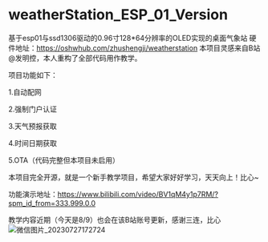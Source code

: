 # weatherStation_ESP_01_Version
基于esp01与ssd1306驱动的0.96寸128*64分辨率的OLED实现的桌面气象站
硬件地址：https://oshwhub.com/zhushengji/weatherstation
本项目灵感来自B站@发明控，本人重构了全部代码用作教学。

项目功能如下：

1.自动配网

2.强制门户认证

3.天气预报获取

4.时间日期获取

5.OTA（代码完整但本项目未启用）

本项目完全开源，就是一个新手教学项目，希望大家好好学习，天天向上！比心~

功能演示地址：https://www.bilibili.com/video/BV1qM4y1p7RM/?spm_id_from=333.999.0.0

教学内容近期（今天是8/9）也会在该B站账号更新，感谢三连，比心
![微信图片_20230727172724](https://github.com/zhushengji/weatherStation_ESP_01_Version/assets/32239713/09ed918a-fec6-4047-942c-112eda4e0949)
